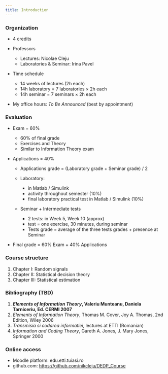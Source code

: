 ```yaml
---
title: Introduction
---
```


### Organization

- 4 credits
- Professors
    - Lectures: Nicolae Cleju
    - Laboratories & Seminar: Irina Pavel

- Time schedule
    - 14 weeks of lectures (2h each)
    - 14h laboratory = 7 laboratories $\times$ 2h each
    - 14h seminar = 7 seminars $\times$ 2h each

- My office hours: *To Be Announced* (best by appointment)


### Evaluation

- Exam = 60%
    - 60% of final grade
    - Exercises and Theory
    - Similar to Information Theory exam

- Applications = 40%
    - Applications grade = (Laboratory grade + Seminar grade) / 2

    - Laboratory:
        - in Matlab / Simulink
        - activity throughout semester (10%)
        - final laboratory practical test in Matlab / Simulink (10%)

    - Seminar + Intermediate tests
        - 2 tests: in Week 5, Week 10 (approx)
        - test = one exercise, 30 minutes, during seminar
        - Tests grade = average of the three tests grades + presence at Seminar

- Final grade = 60% Exam + 40% Applications


### Course structure

1. Chapter I:   Random signals
2. Chapter II:  Statistical decision theory
3. Chapter III: Statistical estimation

### Bibliography (TBD)

1. ***Elements of Information Theory*, Valeriu Munteanu, Daniela Tarniceriu, Ed. CERMI 2007**
1. *Elements of Information Theory*, Thomas M. Cover, Joy A. Thomas, 2nd Edition, Wiley 2006
1. *Transmisia si codarea informatiei*, lectures at ETTI (Romanian)
1. *Information and Coding Theory*, Gareth A. Jones, J. Mary Jones, Springer 2000

### Online access

- Moodle platform: edu.etti.tuiasi.ro
- github.com: https://github.com/nikcleju/DEDP_Course
